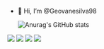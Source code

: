 - 👋 Hi, I’m @Geovanesilva98

  

   ![Anurag's GitHub stats](https://github-readme-stats.vercel.app/api?username=Geovanesilva98&show_icons=true&theme=radical)

 
 <div>
   
   <img src="https://img.icons8.com/?size=100&id=OvHfxNJ4T2jr&format=png&color=000000"> 
   <img src="https://img.icons8.com/?size=100&id=2tHbkMhSLMfq&format=png&color=000000">
   <img src="https://img.icons8.com/?size=100&id=5OD485koNIrb&format=png&color=000000">
   <img src="https://img.icons8.com/?size=100&id=UFXRpPFebwa2&format=png&color=000000">
    
   
     
  </div>
